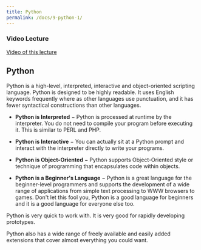 ```yaml
---
title: Python
permalink: /docs/9-python-1/
---
```


### Video Lecture
[Video of this lecture]()

## Python

Python is a high-level, interpreted, interactive and object-oriented scripting language. Python is designed to be highly readable. It uses English keywords frequently where as other languages use punctuation, and it has fewer syntactical constructions than other languages.

* **Python is Interpreted** − Python is processed at runtime by the interpreter. You do not need to compile your program before executing it. This is similar to PERL and PHP.

* **Python is Interactive** − You can actually sit at a Python prompt and interact with the interpreter directly to write your programs.

* **Python is Object-Oriented** − Python supports Object-Oriented style or technique of programming that encapsulates code within objects.

* **Python is a Beginner's Language** − Python is a great language for the beginner-level programmers and supports the development of a wide range of applications from simple text processing to WWW browsers to games. Don't let this fool you, Python is a good language for beginners and it is a good language for everyone else too. 

Python is very quick to work with. It is very good for rapidly developing prototypes.  

Python also has a wide range of freely available and easily added extensions that cover almost everything you could want. 


